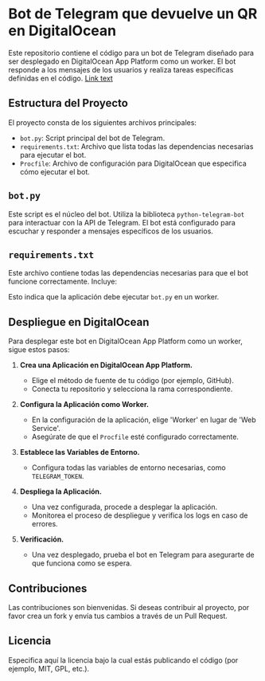 # Bot de Telegram que devuelve un QR en DigitalOcean

Este repositorio contiene el código para un bot de Telegram diseñado para ser desplegado en DigitalOcean App Platform como un worker. El bot responde a los mensajes de los usuarios y realiza tareas específicas definidas en el código.
[Link text](https://telegram.me/tlgrm_qrbot 'Bot aquí')

## Estructura del Proyecto

El proyecto consta de los siguientes archivos principales:

- `bot.py`: Script principal del bot de Telegram.
- `requirements.txt`: Archivo que lista todas las dependencias necesarias para ejecutar el bot.
- `Procfile`: Archivo de configuración para DigitalOcean que especifica cómo ejecutar el bot.

## `bot.py`

Este script es el núcleo del bot. Utiliza la biblioteca `python-telegram-bot` para interactuar con la API de Telegram. El bot está configurado para escuchar y responder a mensajes específicos de los usuarios.

## `requirements.txt`

Este archivo contiene todas las dependencias necesarias para que el bot funcione correctamente. Incluye:


Esto indica que la aplicación debe ejecutar `bot.py` en un worker.

## Despliegue en DigitalOcean

Para desplegar este bot en DigitalOcean App Platform como un worker, sigue estos pasos:

1. **Crea una Aplicación en DigitalOcean App Platform.**
   - Elige el método de fuente de tu código (por ejemplo, GitHub).
   - Conecta tu repositorio y selecciona la rama correspondiente.

2. **Configura la Aplicación como Worker.**
   - En la configuración de la aplicación, elige 'Worker' en lugar de 'Web Service'.
   - Asegúrate de que el `Procfile` esté configurado correctamente.

3. **Establece las Variables de Entorno.**
   - Configura todas las variables de entorno necesarias, como `TELEGRAM_TOKEN`.

4. **Despliega la Aplicación.**
   - Una vez configurada, procede a desplegar la aplicación.
   - Monitorea el proceso de despliegue y verifica los logs en caso de errores.

5. **Verificación.**
   - Una vez desplegado, prueba el bot en Telegram para asegurarte de que funciona como se espera.

## Contribuciones

Las contribuciones son bienvenidas. Si deseas contribuir al proyecto, por favor crea un fork y envía tus cambios a través de un Pull Request.

## Licencia

Especifica aquí la licencia bajo la cual estás publicando el código (por ejemplo, MIT, GPL, etc.).
